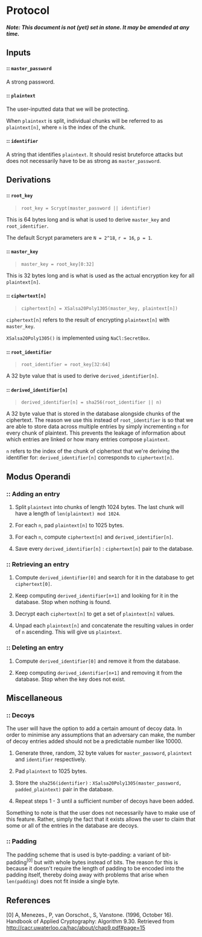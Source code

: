 # Protocol

***Note: This document is not (yet) set in stone. It may be amended at any time.***

## Inputs

#### :: `master_password`

A strong password.

#### :: `plaintext`

The user-inputted data that we will be protecting.

When `plaintext` is split, individual chunks will be referred to as `plaintext[n]`, where `n` is the index of the chunk.

#### :: `identifier`

A string that identifies `plaintext`. It should resist bruteforce attacks but does not necessarily have to be as strong as `master_password`.

## Derivations

#### :: `root_key`

> `root_key = Scrypt(master_password || identifier)`

This is 64 bytes long and is what is used to derive `master_key` and `root_identifier`.

The default Scrypt parameters are `N = 2^18`, `r = 16`, `p = 1`.

#### :: `master_key`

> `master_key = root_key[0:32]`

This is 32 bytes long and is what is used as the actual encryption key for all `plaintext[n]`.

#### :: `ciphertext[n]`

> `ciphertext[n] = XSalsa20Poly1305(master_key, plaintext[n])`

`ciphertext[n]` refers to the result of encrypting `plaintext[n]` with `master_key`.

`XSalsa20Poly1305()` is implemented using `NaCl:SecretBox`.

#### :: `root_identifier`

> `root_identifier = root_key[32:64]`

A 32 byte value that is used to derive `derived_identifier[n]`.

#### :: `derived_identifier[n]`

> `derived_identifier[n] = sha256(root_identifier || n)`

A 32 byte value that is stored in the database alongside chunks of the ciphertext. The reason we use this instead of `root_identifier` is so that we are able to store data across multiple entries by simply incrementing `n` for every chunk of plaintext. This prevents the leakage of information about which entries are linked or how many entries compose `plaintext`.

`n` refers to the index of the chunk of ciphertext that we're deriving the identifier for: `derived_identifier[n]` corresponds to `ciphertext[n]`.

## Modus Operandi

### :: Adding an entry

1. Split `plaintext` into chunks of length 1024 bytes. The last chunk will have a length of `len(plaintext) mod 1024`.

2. For each `n`, pad `plaintext[n]` to 1025 bytes.

3. For each `n`, compute `ciphertext[n]` and `derived_identifier[n]`.

4. Save every `derived_identifier[n]` : `ciphertext[n]` pair to the database.

### :: Retrieving an entry

1. Compute `derived_identifier[0]` and search for it in the database to get `ciphertext[0]`.

2. Keep computing `derived_identifier[n+1]` and looking for it in the database. Stop when nothing is found.

3. Decrypt each `ciphertext[n]` to get a set of `plaintext[n]` values.

4. Unpad each `plaintext[n]` and concatenate the resulting values in order of `n` ascending. This will give us `plaintext`.

### :: Deleting an entry

1. Compute `derived_identifier[0]` and remove it from the database.

2. Keep computing `derived_identifier[n+1]` and removing it from the database. Stop when the key does not exist.

## Miscellaneous

### :: Decoys

The user will have the option to add a certain amount of decoy data. In order to minimise any assumptions that an adversary can make, the number of decoy entries added should not be a predictable number like 10000.

1. Generate three, random, 32 byte values for `master_password`, `plaintext` and `identifier` respectively.

2. Pad `plaintext` to 1025 bytes.

3. Store the `sha256(identifier)` : `XSalsa20Poly1305(master_password, padded_plaintext)` pair in the database.

4. Repeat steps 1 - 3 until a sufficient number of decoys have been added.

Something to note is that the user does not necessarily have to make use of this feature. Rather, simply the fact that it exists allows the user to claim that some or all of the entries in the database are decoys.

### :: Padding

The padding scheme that is used is byte-padding: a variant of bit-padding<sup>[0]</sup> but with whole bytes instead of bits. The reason for this is because it doesn't require the length of padding to be encoded into the padding itself, thereby doing away with problems that arise when `len(padding)` does not fit inside a single byte.

## References

[0] A, Menezes., P, van Oorschot., S, Vanstone. (1996, October 16). Handbook of Applied Cryptography: Algorithm 9.30. Retrieved from http://cacr.uwaterloo.ca/hac/about/chap9.pdf#page=15
